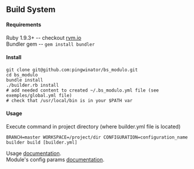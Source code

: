 ## Build System

#### Requirements
Ruby 1.9.3+ --  checkout [rvm.io](https://rvm.io/)  
Bundler gem -- `gem install bundler`  

#### Install

	git clone git@github.com:pingwinator/bs_modulo.git
	cd bs_modulo
	bundle install
	./builder.rb install
	# add needed content to created ~/.bs_modulo.yml file (see exemples/global.yml file)
	# check that /usr/local/bin is in your $PATH var

#### Usage
Execute command in project directory (where builder.yml file is located)

	BRANCH=master WORKSPACE=/project/dir CONFIGURATION=configuration_name builder build [builder.yml]

Usage [documentation](https://github.com/pingwinator/bs_modulo/blob/master/docs/USAGE.md).  
Module's config params [documentation](https://github.com/pingwinator/bs_modulo/blob/master/docs/CONFIGURATION.md).
